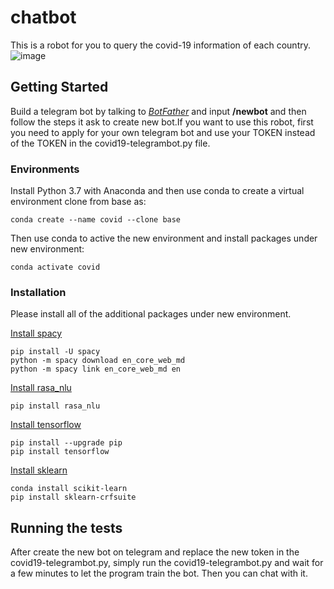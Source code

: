 # chatbot
This is a robot for you to query the covid-19 information of each country.
![image]()

## Getting Started

Build a telegram bot by talking to [*BotFather*](https://telegram.me/BotFather) and input **/newbot** and then follow the steps it ask to create new bot.If you want to use this robot, first you need to apply for your own telegram bot and use your TOKEN instead of the TOKEN in the covid19-telegrambot.py file.

### Environments
Install Python 3.7 with Anaconda and then use conda to create a virtual environment clone from base as:
```
conda create --name covid --clone base
```
Then use conda to active the new environment and install packages under new environment:
```
conda activate covid
```

### Installation
Please install all of the additional packages under new environment.

[Install spacy](https://spacy.io/usage/)
```
pip install -U spacy
python -m spacy download en_core_web_md
python -m spacy link en_core_web_md en
```

[Install rasa_nlu](https://legacy-docs.rasa.com/docs/nlu/0.11.4/installation/)
```
pip install rasa_nlu
```

[Install tensorflow](https://www.tensorflow.org/install)
```
pip install --upgrade pip
pip install tensorflow
```
[Install sklearn](https://scikit-learn.org/stable/install.html)
```
conda install scikit-learn
pip install sklearn-crfsuite

```
## Running the tests
After create the new bot on telegram and replace the new token in the covid19-telegrambot.py, simply run the covid19-telegrambot.py and wait for a few minutes to let the program train the bot. Then you can chat with it.
